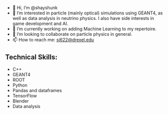 - 👋 Hi, I’m @shayshunk
- 👀 I’m interested in particle (mainly optical) simulations using GEANT4, as well as data analysis in neutrino physics. I also have side interests in game development and AI. 
- 🌱 I’m currently working on adding Machine Learning to my repertoire. 
- 💞️ I’m looking to collaborate on particle physics in general. 
- 📫 How to reach me: sj622@drexel.edu

<!---
shayshunk/shayshunk is a ✨ special ✨ repository because its `README.md` (this file) appears on your GitHub profile.
You can click the Preview link to take a look at your changes.
--->
<h2>
  Technical Skills:
</h2>

 * C++
 * GEANT4
 * ROOT
 * Python
 * Pandas and dataframes
 * TensorFlow
 * Blender
 * Data analysis
